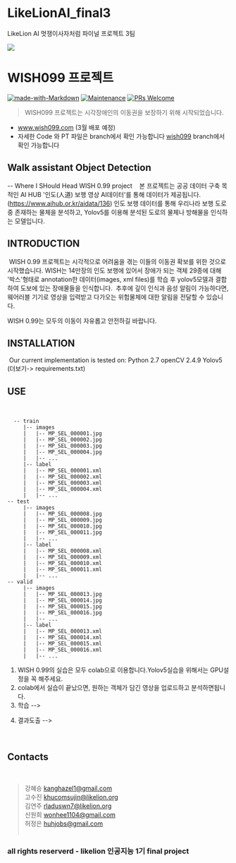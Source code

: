 # LikeLionAI_final3
LikeLion AI 멋쟁이사자처럼 파이널 프로젝트 3팀 

<img src="https://img1.daumcdn.net/thumb/R1280x0/?scode=mtistory2&fname=https%3A%2F%2Fblog.kakaocdn.net%2Fdn%2FcDRMJ7%2FbtqYxpaq9P5%2FUzOTR5qIHDumg5pmj6apyK%2Fimg.png"/>

# WISH099 프로젝트 
[![made-with-Markdown](https://img.shields.io/badge/Made%20with-Markdown-1f425f.svg)](http://commonmark.org)
[![Maintenance](https://img.shields.io/badge/Maintained%3F-yes-green.svg)](https://github.com/ohahohah/readme-template/graphs/commit-activity) 
[![PRs Welcome](https://img.shields.io/badge/PRs-welcome-brightgreen.svg?style=flat-square)](http://makeapullrequest.com)

> WISH099 프로젝트는 시각장애인의 이동권을 보장하기 위해 시작되었습니다.  
- www.wish099.com (3월 배포 예정)
- 자세한 Code 와 PT 파일은 branch에서 확인 가능합니다
[wish099](https://github.com/SUJIN-KO/LikeLionAI_final3/tree/wish099)
branch에서 확인 가능합니다
​
## Walk assistant Object Detection
-- Where I SHould Head WISH 0.99 project
​
​
​
본 프로젝트는 공공 데이터 구축 목적인 AI HUB '인도(人道) 보행 영상 AI데이터'를 통해 데이터가 제공됩니다. (https://www.aihub.or.kr/aidata/136)
인도 보행 데이터를 통해 우리나라 보행 도로 중 존재하는 물체을 분석하고, Yolov5를 이용해 분석된 도로의 물체나 방해물을 인식하는 모델입니다.
​
​
​
## INTRODUCTION
​
WISH 0.99 프로젝트는 시각적으로 어려움을 겪는 이들의 이동권 확보를 위한 것으로 시작했습니다. WISH는 14만장의 인도 보행에 있어서 장애가 되는 
객체 29종에 대해 '박스'형태로 annotation한 데이터(images, xml files)를 학습 후 yolov5모델과 결합하여 도보에 있는 장애물들을 인식합니다.
​
​
추후에 깊이 인식과 음성 알림이 가능하다면, 웨어러블 기기로 영상을 입력받고 다가오는 위험물체에 대한 알림을 전달할 수 있습니다.
 
WISH 0.99는 모두의 이동이 자유롭고 안전하길 바랍니다.
​
​
## INSTALLATION
​
Our current implementation is tested on:
                Python 2.7
                openCV 2.4.9
                Yolov5 
(더보기-> requirements.txt)
​
​
​
## USE
​
```
  -- train
     |-- images
     |   |-- MP_SEL_000001.jpg
     |   |-- MP_SEL_000002.jpg
     |   |-- MP_SEL_000003.jpg
     |   |-- MP_SEL_000004.jpg
     |   |-- ...
     |-- label
     |   |-- MP_SEL_000001.xml
     |   |-- MP_SEL_000002.xml
     |   |-- MP_SEL_000003.xml
     |   |-- MP_SEL_000004.xml
     |   |-- ...
-- test
     |-- images
     |   |-- MP_SEL_000008.jpg
     |   |-- MP_SEL_000009.jpg
     |   |-- MP_SEL_000010.jpg
     |   |-- MP_SEL_000011.jpg
     |   |-- ...
     |-- label
     |   |-- MP_SEL_000008.xml
     |   |-- MP_SEL_000009.xml
     |   |-- MP_SEL_000010.xml
     |   |-- MP_SEL_000011.xml
     |   |-- ...
-- valid
     |-- images
     |   |-- MP_SEL_000013.jpg
     |   |-- MP_SEL_000014.jpg
     |   |-- MP_SEL_000015.jpg
     |   |-- MP_SEL_000016.jpg
     |   |-- ...
     |-- label
     |   |-- MP_SEL_000013.xml
     |   |-- MP_SEL_000014.xml
     |   |-- MP_SEL_000015.xml
     |   |-- MP_SEL_000016.xml
     |   |-- ...
```     
     
1. WISH 0.99의 실습은 모두 colab으로 이용합니다.Yolov5실습을 위해서는 GPU설정을 꼭 해주세요.
2. colab에서 실습이 끝났으면, 원하는 객체가 담긴 영상을 업로드하고 분석하면됩니다.
3. 학습 -->   
<!python train.py --img 416 --batch 16 --epochs 50 --data ../data.yaml --cfg  models/yolov5s.yaml --weights '' --name aihub>
4. 결과도출 -->  
<!python detect.py --weights /content/yolov5/runs/train/aihub/weights/best.pt  --conf 0.4 --source 영상.mp4>
​
​
## Contacts
​
> 강혜승 kanghazel1@gmail.com  
> 고수진 khucomsujin@likelion.org  
> 김연주 rladuswn7@likelion.org  
> 신원희 wonhee1104@gmail.com  
> 허정은 huhjobs@gmail.com  
​
​
### all rights reserverd  - likelion 인공지능 1기 final project  

